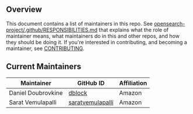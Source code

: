## Overview

This document contains a list of maintainers in this repo. See [opensearch-project/.github/RESPONSIBILITIES.md](https://github.com/opensearch-project/.github/blob/main/RESPONSIBILITIES.md#maintainer-responsibilities) that explains what the role of maintainer means, what maintainers do in this and other repos, and how they should be doing it. If you're interested in contributing, and becoming a maintainer, see [CONTRIBUTING](CONTRIBUTING.md).

## Current Maintainers

| Maintainer         | GitHub ID                                               | Affiliation |
| ------------------ | ------------------------------------------------------- | ----------- |
| Daniel Doubrovkine | [dblock](https://github.com/dblock)                     | Amazon      |
| Sarat Vemulapalli  | [saratvemulapalli](https://github.com/saratvemulapalli) | Amazon      |
